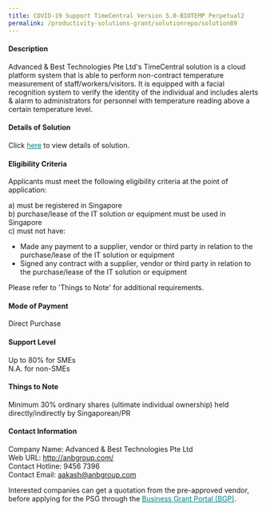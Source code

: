 ```yaml
---
title: COVID-19 Support TimeCentral Version 5.0-BIOTEMP Perpetual2
permalink: /productivity-solutions-grant/solutionrepo/solution89
---
```


#### Description

Advanced & Best Technologies Pte Ltd's TimeCentral solution is a cloud platform system that is able to perform non-contract temperature measurement of staff/workers/visitors. It is equipped with a facial recognition system to verify the identity of the individual and includes alerts & alarm to administrators for personnel with temperature reading above a certain temperature level.

#### Details of Solution

Click <a href='https://govassist.gobusiness.gov.sg/images/psg/Desensitised_Advanced_and_Best_Time_Central_Version_5.0_Covid_Annex_3_CR_wef_22_Oct_2020_Part_4.pdf' style='color:#037e8a'>here</a> to view details of solution.

#### Eligibility Criteria

Applicants must meet the following eligibility criteria at the point of application:

a) must be registered in Singapore <br>
b) purchase/lease of the IT solution or equipment must be used in Singapore <br>
c) must not have:
- Made any payment to a supplier, vendor or third party in relation to the purchase/lease of the IT solution or equipment
- Signed any contract with a supplier, vendor or third party in relation to the purchase/lease of the IT solution or equipment

Please refer to 'Things to Note' for additional requirements.

#### Mode of Payment
Direct Purchase

#### Support Level
Up to 80% for SMEs <br>
N.A. for non-SMEs

#### Things to Note
Minimum 30% ordinary shares (ultimate individual ownership) held directly/indirectly by Singaporean/PR

#### Contact Information
Company Name: Advanced & Best Technologies Pte Ltd<br>Web URL: http://anbgroup.com/<br>Contact Hotline: 9456 7396<br>Contact Email: aakash@anbgroup.com

Interested companies can get a quotation from the pre-approved vendor, before applying for the PSG through the <a target='_blank' style='color:#037e8a' href='https://www.businessgrants.gov.sg/'>Business Grant Portal (BGP)</a>.
